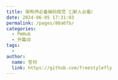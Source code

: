 ```yaml
---
title: 架构师必备编码规范（🌟新人必看）
date: 2024-06-05 17:31:03
permalink: /pages/80a6fb/
categories:
  - PmHub
  - 开篇词
tags:
  - 
author: 
  name: 苍何
  link: https://github.com/freestylefly
---
```

